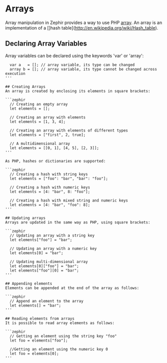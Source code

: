 # Arrays
Array manipulation in Zephir provides a way to use PHP [array](http://www.php.net/manual/en/language.types.array.php). An array is an implementation of a []hash table](http://en.wikipedia.org/wiki/Hash_table).

## Declaring Array Variables
Array variables can be declared using the keywords 'var' or 'array':

```zephir
  var a   = []; // array variable, its type can be changed
  array b = []; // array variable, its type cannot be changed across execution
'''

## Creating Arrays
An array is created by enclosing its elements in square brackets:

```zephir
  // Creating an empty array
  let elements = [];

  // Creating an array with elements
  let elements = [1, 3, 4];

  // Creating an array with elements of different types
  let elements = ["first", 2, true];

  // A multidimensional array
  let elements = [[0, 1], [4, 5], [2, 3]];
'''

As PHP, hashes or dictionaries are supported:

```zephir
  // Creating a hash with string keys
  let elements = ["foo": "bar", "bar": "foo"];

  // Creating a hash with numeric keys
  let elements = [4: "bar", 8: "foo"];

  // Creating a hash with mixed string and numeric keys
  let elements = [4: "bar", "foo": 8];
'''

## Updating arrays
Arrays are updated in the same way as PHP, using square brackets:

```zephir
  // Updating an array with a string key
  let elements["foo"] = "bar";

  // Updating an array with a numeric key
  let elements[0] = "bar";

  // Updating multi-dimensional array
  let elements[0]["foo"] = "bar";
  let elements["foo"][0] = "bar";
'''

## Appending elements
Elements can be appended at the end of the array as follows:

```zephir
  // Append an element to the array
  let elements[] = "bar";
'''

## Reading elements from arrays
It is possible to read array elements as follows:

```zephir
  // Getting an element using the string key "foo"
  let foo = elements["foo"];

  //Getting an element using the numeric key 0
  let foo = elements[0];
'''
